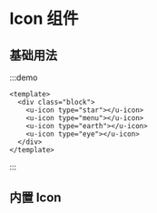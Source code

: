 # Icon 组件

## 基础用法

:::demo

```vue
<template>
  <div class="block">
    <u-icon type="star"></u-icon>
    <u-icon type="menu"></u-icon>
    <u-icon type="earth"></u-icon>
    <u-icon type="eye"></u-icon>
  </div>
</template>
```

:::

## 内置 Icon

<Icons/>

